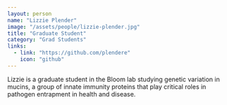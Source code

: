 ```yaml
---
layout: person
name: "Lizzie Plender"
image: "/assets/people/lizzie-plender.jpg"
title: "Graduate Student"
category: "Grad Students"
links:
  - link: "https://github.com/plendere"
    icon: "github"
---
```


Lizzie is a graduate student in the Bloom lab studying genetic variation in mucins, a group of innate immunity proteins that play critical roles in pathogen entrapment in health and disease.  
